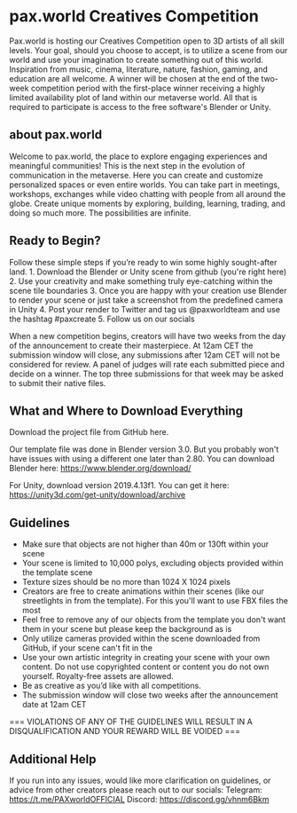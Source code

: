 # pax.world Creatives Competition
Pax.world is hosting our Creatives Competition open to 3D artists of all skill levels.  Your goal, should you choose to accept, is to utilize a scene from our world and use your imagination to create something out of this world.  Inspiration from music, cinema, literature, nature, fashion, gaming, and education are all welcome.  A winner will be chosen at the end of the two-week competition period with the first-place winner receiving a highly limited availability plot of land within our metaverse world.  All that is required to participate is access to the free software's Blender or Unity.

##  about pax.world ##

Welcome to pax.world, the place to explore engaging experiences and meaningful communities!
This is the next step in the evolution of communication in the metaverse. Here you can create and customize personalized spaces or even entire worlds. You can take part in meetings, workshops, exchanges while video chatting with people from all around the globe.
Create unique moments by exploring, building, learning, trading, and doing so much more. The possibilities are infinite.  


## Ready to Begin? ##

Follow these simple steps if you’re ready to win some highly sought-after land.
	1. Download the Blender or Unity scene from github (you're right here)
	2. Use your creativity and make something truly eye-catching within the scene tile boundaries
	3. Once you are happy with your creation use Blender to render your scene or just take a screenshot from the predefined camera in Unity 
	4. Post your render to Twitter and tag us @paxworldteam and use the hashtag #paxcreate
  5. Follow us on our socials 

When a new competition begins, creators will have two weeks from the day of the announcement to create their masterpiece.
At 12am CET the submission window will close, any submissions after 12am CET will not be considered for review. 
A panel of judges will rate each submitted piece and decide on a winner.
The top three submissions for that week may be asked to submit their native files. 


## What and Where to Download Everything ##

Download the project file from GitHub here.

Our template file was done in Blender version 3.0. But you probably won't have issues with using a different one later than 2.80. You can download Blender here: 
	https://www.blender.org/download/
  
For Unity, download version 2019.4.13f1. You can get it here:
	https://unity3d.com/get-unity/download/archive

## Guidelines ##

- Make sure that objects are not higher than 40m or 130ft within your scene
- Your scene is limited to 10,000 polys, excluding objects provided within the template scene
- Texture sizes should be no more than 1024 X 1024 pixels
- Creators are free to create animations within their scenes (like our streetlights in from the template). For this you'll want to use FBX files the most
- Feel free to remove any of our objects from the template you don't want them in your scene but please keep the background as is 
- Only utilize cameras provided within the scene downloaded from GitHub, if your scene can't fit in the 
- Use your own artistic integrity in creating your scene with your own content. Do not use copyrighted content or content you do not own yourself. Royalty-free assets are allowed. 
- Be as creative as you’d like with all competitions. 
- The submission window will close two weeks after the announcement date at 12am CET

=== VIOLATIONS OF ANY OF THE GUIDELINES WILL RESULT IN A DISQUALIFICATION AND YOUR REWARD WILL BE VOIDED ===   


## Additional Help ##
If you run into any issues, would like more clarification on guidelines, or advice from other creators please reach out to our socials:
	Telegram: https://t.me/PAXworldOFFICIAL
	Discord: https://discord.gg/vhnm6Bkm

```
